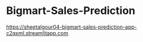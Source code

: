 # Bigmart-Sales-Prediction

https://sheetalgour04-bigmart-sales-prediction-app-c2qxml.streamlitapp.com
